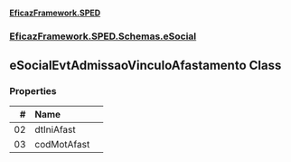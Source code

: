 #### [EficazFramework.SPED](EficazFrameworkSPED.md 'EficazFramework SPED')
### [EficazFramework.SPED.Schemas.eSocial](EficazFramework.SPED.Schemas.eSocial.md 'EficazFramework.SPED.Schemas.eSocial')

## eSocialEvtAdmissaoVinculoAfastamento Class
### Properties

| # | Name | |
| ---: | :--- | :--- |
| 02 | dtIniAfast |  |
| 03 | codMotAfast |  |
